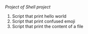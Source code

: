 *Project of Shell project*
1. Script that print hello world
2. Script that print confused emoji
3. Script that print the content of a file
